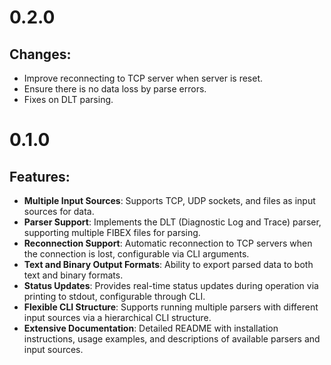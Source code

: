 # 0.2.0

## Changes:

* Improve reconnecting to TCP server when server is reset.
* Ensure there is no data loss by parse errors.
* Fixes on DLT parsing.

# 0.1.0

## Features:

* **Multiple Input Sources**: Supports TCP, UDP sockets, and files as input sources for data.
* **Parser Support**: Implements the DLT (Diagnostic Log and Trace) parser, supporting multiple FIBEX files for parsing.
* **Reconnection Support**: Automatic reconnection to TCP servers when the connection is lost, configurable via CLI arguments.
* **Text and Binary Output Formats**: Ability to export parsed data to both text and binary formats.
* **Status Updates**: Provides real-time status updates during operation via printing to stdout, configurable through CLI.
* **Flexible CLI Structure**: Supports running multiple parsers with different input sources via a hierarchical CLI structure.
* **Extensive Documentation**: Detailed README with installation instructions, usage examples, and descriptions of available parsers and input sources.
